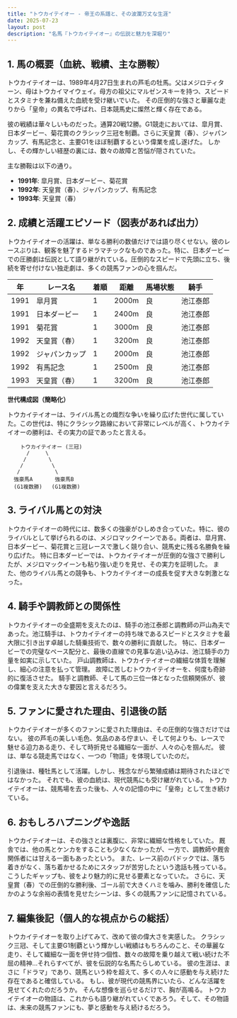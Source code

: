 ```yaml
---
title: "トウカイテイオー - 帝王の系譜と、その波瀾万丈な生涯"
date: 2025-07-23
layout: post
description: "名馬『トウカイテイオー』の伝説と魅力を深堀り"
---
```


## 1. 馬の概要（血統、戦績、主な勝鞍）

トウカイテイオーは、1989年4月27日生まれの芦毛の牡馬。父はメジロティターン、母はトウカイマイウェイ。母方の祖父にマルゼンスキーを持つ、スピードとスタミナを兼ね備えた血統を受け継いでいた。  その圧倒的な強さと華麗な走りから「皇帝」の異名で呼ばれ、日本競馬史に燦然と輝く存在である。

彼の戦績は華々しいものだった。通算20戦12勝。G1競走においては、皐月賞、日本ダービー、菊花賞のクラシック三冠を制覇。さらに天皇賞（春）、ジャパンカップ、有馬記念と、主要G1をほぼ制覇するという偉業を成し遂げた。  しかし、その輝かしい経歴の裏には、数々の故障と苦悩が隠されていた。

主な勝鞍は以下の通り。

* **1991年**: 皐月賞、日本ダービー、菊花賞
* **1992年**: 天皇賞（春）、ジャパンカップ、有馬記念
* **1993年**: 天皇賞（春）


## 2. 成績と活躍エピソード（図表があれば出力）

トウカイテイオーの活躍は、単なる勝利の数値だけでは語り尽くせない。彼のレースぶりは、観客を魅了するドラマチックなものであった。特に、日本ダービーでの圧勝劇は伝説として語り継がれている。圧倒的なスピードで先頭に立ち、後続を寄せ付けない独走劇は、多くの競馬ファンの心を掴んだ。

| 年 | レース名         | 着順 | 距離 | 馬場状態 | 騎手     |
|---|-----------------|-----|------|---------|---------|
| 1991 | 皐月賞           | 1   | 2000m| 良       | 池江泰郎 |
| 1991 | 日本ダービー       | 1   | 2400m| 良       | 池江泰郎 |
| 1991 | 菊花賞           | 1   | 3000m| 良       | 池江泰郎 |
| 1992 | 天皇賞（春）       | 1   | 3200m| 良       | 池江泰郎 |
| 1992 | ジャパンカップ     | 1   | 2000m| 良       | 池江泰郎 |
| 1992 | 有馬記念         | 1   | 2500m| 良       | 池江泰郎 |
| 1993 | 天皇賞（春）       | 1   | 3200m| 良       | 池江泰郎 |


**世代構成図（簡略化）**

トウカイテイオーは、ライバル馬との熾烈な争いを繰り広げた世代に属していた。この世代は、特にクラシック路線において非常にレベルが高く、トウカイテイオーの勝利は、その実力の証であったと言える。


```
    トウカイテイオー (三冠)
      /     \
     /       \
    /         \
   /           \
  強豪馬A       強豪馬B
  (G1複数勝)   (G1複数勝)
```


## 3. ライバル馬との対決

トウカイテイオーの時代には、数多くの強豪がひしめき合っていた。特に、彼のライバルとして挙げられるのは、メジロマックイーンである。両者は、皐月賞、日本ダービー、菊花賞と三冠レースで激しく競り合い、競馬史に残る名勝負を繰り広げた。  特に日本ダービーでは、トウカイテイオーが圧倒的な強さで勝利したが、メジロマックイーンも粘り強い走りを見せ、その実力を証明した。  また、他のライバル馬との競争も、トウカイテイオーの成長を促す大きな刺激となった。


## 4. 騎手や調教師との関係性

トウカイテイオーの全盛期を支えたのは、騎手の池江泰郎と調教師の戸山為夫であった。池江騎手は、トウカイテイオーの持ち味であるスピードとスタミナを最大限に引き出す卓越した騎乗技術で、数々の勝利に貢献した。  特に、日本ダービーでの完璧なペース配分と、最後の直線での見事な追い込みは、池江騎手の力量を如実に示していた。  戸山調教師は、トウカイテイオーの繊細な体質を理解し、細心の注意を払って管理。  故障に苦しむトウカイテイオーを、何度も奇跡的に復活させた。  騎手と調教師、そして馬の三位一体となった信頼関係が、彼の偉業を支えた大きな要因と言えるだろう。


## 5. ファンに愛された理由、引退後の話

トウカイテイオーが多くのファンに愛された理由は、その圧倒的な強さだけではない。  彼の芦毛の美しい毛色、気品のある佇まい、そして何よりも、レースで魅せる迫力ある走り、そして時折見せる繊細な一面が、人々の心を掴んだ。  彼は、単なる競走馬ではなく、一つの「物語」を体現していたのだ。

引退後は、種牡馬として活躍。しかし、残念ながら繁殖成績は期待されたほどではなかった。  それでも、彼の血統は、現代競馬にも受け継がれている。  トウカイテイオーは、競馬場を去った後も、人々の記憶の中に「皇帝」として生き続けている。


## 6. おもしろハプニングや逸話

トウカイテイオーは、その強さとは裏腹に、非常に繊細な性格をしていた。  厩舎では、他の馬とケンカをすることも少なくなかったが、一方で、調教師や厩舎関係者には甘える一面もあったという。  また、レース前のパドックでは、落ち着きがなく、落ち着かせるためにスタッフが苦労したという逸話も残っている。  こうしたギャップも、彼をより魅力的に見せる要素となっていた。  さらに、天皇賞（春）での圧倒的な勝利後、ゴール前で大きくハミを噛み、勝利を確信したかのような余裕の表情を見せたシーンは、多くの競馬ファンに記憶されている。


## 7. 編集後記（個人的な視点からの総括）

トウカイテイオーを取り上げてみて、改めて彼の偉大さを実感した。  クラシック三冠、そして主要G1制覇という輝かしい戦績はもちろんのこと、その華麗な走り、そして繊細な一面を併せ持つ個性、数々の故障を乗り越えて戦い続けた不屈の精神…それらすべてが、彼を伝説的な名馬たらしめている。  彼の生涯は、まさに「ドラマ」であり、競馬という枠を超えて、多くの人々に感動を与え続けた存在であると確信している。  もし、彼が現代の競馬界にいたら、どんな活躍を見せてくれたのだろうか。  そんな想像を巡らせるだけで、胸が高鳴る。  トウカイテイオーの物語は、これからも語り継がれていくであろう。そして、その物語は、未来の競馬ファンにも、夢と感動を与え続けるだろう。
